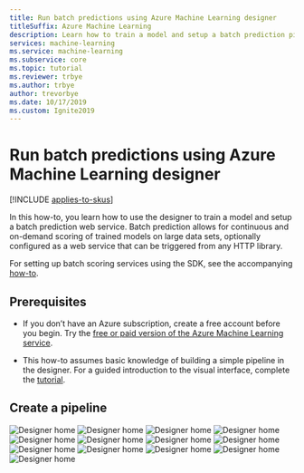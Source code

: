 ```yaml
---
title: Run batch predictions using Azure Machine Learning designer
titleSuffix: Azure Machine Learning
description: Learn how to train a model and setup a batch prediction pipeline using the designer. Deploy the pipeline as a parameterized web service, which can be triggered from any HTTP library.
services: machine-learning
ms.service: machine-learning
ms.subservice: core
ms.topic: tutorial
ms.reviewer: trbye
ms.author: trbye
author: trevorbye
ms.date: 10/17/2019
ms.custom: Ignite2019
---
```


# Run batch predictions using Azure Machine Learning designer
[!INCLUDE [applies-to-skus](../../../includes/aml-applies-to-basic-enterprise-sku.md)]

In this how-to, you learn how to use the designer to train a model and setup a batch prediction web service. Batch prediction allows for continuous and on-demand scoring of trained models on large data sets, optionally configured as a web service that can be triggered from any HTTP library. 

For setting up batch scoring services using the SDK, see the accompanying [how-to](how-to-run-batch-predictions.md).

## Prerequisites

* If you don’t have an Azure subscription, create a free account before you begin. Try the [free or paid version of the Azure Machine Learning service](https://aka.ms/AMLFree).

* This how-to assumes basic knowledge of building a simple pipeline in the designer. For a guided introduction to the visual interface, complete the [tutorial](ui-tutorial-automobile-price-train-score.md). 

## Create a pipeline

![Designer home](media/how-to-run-batch-predictions-ui/ui-batch-scoring-1.png)
![Designer home](media/how-to-run-batch-predictions-ui/ui-batch-scoring-2.png)
![Designer home](media/how-to-run-batch-predictions-ui/ui-batch-scoring-5.png)
![Designer home](media/how-to-run-batch-predictions-ui/ui-batch-scoring-6.png)
![Designer home](media/how-to-run-batch-predictions-ui/ui-batch-scoring-7.png)
![Designer home](media/how-to-run-batch-predictions-ui/ui-batch-scoring-8.png)
![Designer home](media/how-to-run-batch-predictions-ui/ui-batch-scoring-9.png)
![Designer home](media/how-to-run-batch-predictions-ui/ui-batch-scoring-10.png)
![Designer home](media/how-to-run-batch-predictions-ui/ui-batch-scoring-11.png)
![Designer home](media/how-to-run-batch-predictions-ui/ui-batch-scoring-12.png)
![Designer home](media/how-to-run-batch-predictions-ui/ui-batch-scoring-13.png)
![Designer home](media/how-to-run-batch-predictions-ui/ui-batch-scoring-14.png)
![Designer home](media/how-to-run-batch-predictions-ui/ui-batch-scoring-15.png)